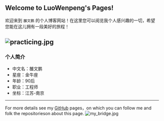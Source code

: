## Welcome to LuoWenpeng's Pages!

欢迎来到 `雒文鹏` 的个人博客网站！在这里您可以阅览我个人感兴趣的一切，希望您能在这儿拥有一段美好的旅程！

![practicing.jpg](../images/practicing.jpg)
---
### 个人简介
- 中文名：雒文鹏
- 星座：金牛座
- 年龄：90后
- 职业：工程师
- 坐标：江苏-南京

---
For more details see my [GitHub](https://guides.github.com/luowenpeng) pages，on which you can follow me and folk the repositorieson about this page.
![my_bridge.jpg](../images/my_bridge.jpg)
